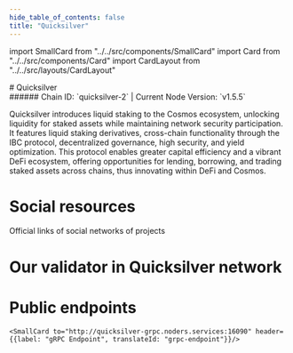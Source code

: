 ```yaml
---
hide_table_of_contents: false
title: "Quicksilver"
---
```


import SmallCard from "../../src/components/SmallCard"
import Card from "../../src/components/Card"
import CardLayout from "../../src/layouts/CardLayout"

<div class="h1-with-icon icon-quicksilver">
# Quicksilver
</div>
###### Chain ID: `quicksilver-2` | Current Node Version: `v1.5.5`


Quicksilver introduces liquid staking to the Cosmos ecosystem, unlocking liquidity for staked assets while maintaining network security participation. It features liquid staking derivatives, cross-chain functionality through the IBC protocol, decentralized governance, high security, and yield optimization. This protocol enables greater capital efficiency and a vibrant DeFi ecosystem, offering opportunities for lending, borrowing, and trading staked assets across chains, thus innovating within DeFi and Cosmos.

# Social resources
Official links of social networks of projects

<CardLayout autoFitEnabled={false}>
    <SmallCard to="https://quicksilver.zone/" header={{label: "Website", translateId: "social-telegram"}} iconPath="img/website-icon.svg"/>
    <SmallCard to="https://github.com/quicksilver-zone" header={{label: "GitHub", translateId: "social-telegram"}} iconPath="img/github-icon.svg"/>
    <SmallCard to="https://discord.com/invite/xrSmYMDVrQ" header={{label: "Discord", translateId: "social-telegram"}} iconPath="img/discord-icon.svg"/>
    <SmallCard to="https://twitter.com/quicksilverzone" header={{label: "X", translateId: "social-telegram"}} iconPath="img/x-icon.svg"/>
    <SmallCard to="https://t.me/quicksilverzone" header={{label: "Telegram", translateId: "social-telegram"}} iconPath="img/telegram-icon.svg"/>
</CardLayout>

# Our validator in Quicksilver network

<CardLayout autoFitEnabled={true}>
    <Card
        to="https://quicksilver.explorers.guru/validator/quickvaloper17gwfcceyvcw53r6cclrhwk5jksmtd96xfjwrcv"
        header={{
            label: "[NODERS]TEAM",
            translateId: "development-setup",
        }}
        body={{
            label: "Trusted blockchain validator",
        }}
        iconPath="img/kotlin-icon.svg"
    />
</CardLayout>

# Public endpoints 

<CardLayout autoFitEnabled={true}>
    <SmallCard to="https://quicksilver-rpc.noders.services" header={{label: "RPC Endpoint", translateId: "rpc-endpoint"}}/>
    <SmallCard to="https://quicksilver-api.noders.services" header={{label: "API Endpoint", translateId: "api-endpoint"}}/>
    
    <SmallCard to="http://quicksilver-grpc.noders.services:16090" header={{label: "gRPC Endpoint", translateId: "grpc-endpoint"}}/>
</CardLayout>


